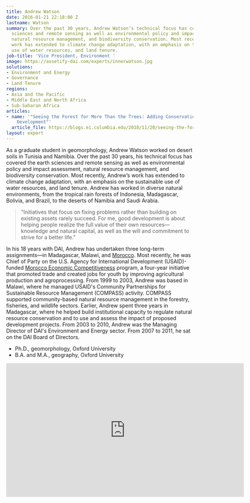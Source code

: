 ```yaml
---
title: Andrew Watson
date: 2016-01-21 22:18:00 Z
lastname: Watson
summary: Over the past 30 years, Andrew Watson’s technical focus has covered the earth
  sciences and remote sensing as well as environmental policy and impact assessment,
  natural resource management, and biodiversity conservation. Most recently, Andrew’s
  work has extended to climate change adaptation, with an emphasis on the sustainable
  use of water resources, and land tenure.
job-title: 'Vice President, Environment '
image: https://assetify-dai.com/experts/innerwatson.jpg
solutions:
- Environment and Energy
- Governance
- Land Tenure
regions:
- Asia and the Pacific
- Middle East and North Africa
- Sub-Saharan Africa
articles:
- name: '"Seeing the Forest for More Than the Trees: Adding Conservation into Holistic
    Development"'
  article_file: https://blogs.ei.columbia.edu/2018/11/20/seeing-the-forest-for-more-than-the-trees/
layout: expert
---
```


As a graduate student in geomorphology, Andrew Watson worked on desert soils in Tunisia and Namibia. Over the past 30 years, his technical focus has covered the earth sciences and remote sensing as well as environmental policy and impact assessment, natural resource management, and biodiversity conservation. Most recently, Andrew’s work has extended to climate change adaptation, with an emphasis on the sustainable use of water resources, and land tenure. Andrew has worked in diverse natural environments, from the tropical rain forests of Indonesia, Madagascar, Bolivia, and Brazil, to the deserts of Namibia and Saudi Arabia.

> "Initiatives that focus on fixing problems rather than building on existing assets rarely succeed. For me, good development is about helping people realize the full value of their own resources—knowledge and natural capital, as well as the will and commitment to strive for a better life."

In his 18 years with DAI, Andrew has undertaken three long-term assignments—in Madagascar, Malawi, and [Morocco][3]. Most recently, he was Chief of Party on the U.S. Agency for International Development (USAID)-funded [Morocco Economic Competitiveness][4] program, a four-year initiative that promoted trade and created jobs for youth by improving agricultural production and agroprocessing. From 1999 to 2003, Andrew was based in Malawi, where he managed USAID's Community Partnerships for Sustainable Resource Management (COMPASS) activity. COMPASS supported community-based natural resource management in the forestry, fisheries, and wildlife sectors. Earlier, Andrew spent three years in Madagascar, where he helped build institutional capacity to regulate natural resource conservation and to use and assess the impact of proposed development projects. From 2003 to 2010, Andrew was the Managing Director of DAI's Environment and Energy sector. From 2007 to 2011, he sat on the DAI Board of Directors.

* Ph.D., geomorphology, Oxford University
* B.A. and M.A., geography, Oxford University

[3]: https://www.devex.com/en/news/in-morocco-a-million-dollar-deal-founded-on-land/81830
[4]: http://dai-global-developments.com/articles/incentive-for-moroccan-farmers-to-conserve-water.html?utm_source=daidotcom

<iframe src="https://player.vimeo.com/video/50089195" width="640" height="360" frameborder="0" webkitallowfullscreen mozallowfullscreen allowfullscreen></iframe>
